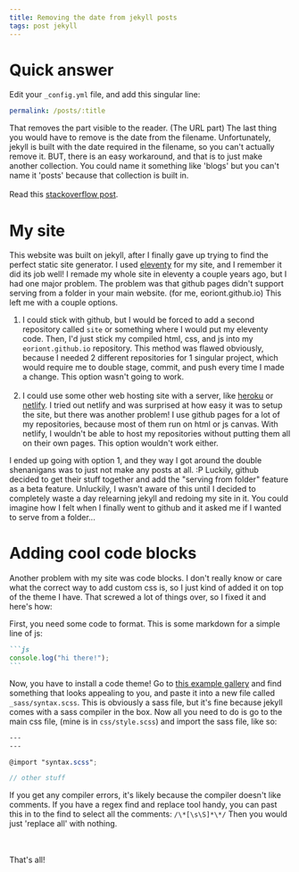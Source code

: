 ```yaml
---
title: Removing the date from jekyll posts
tags: post jekyll
---
```


# Quick answer

Edit your `_config.yml` file, and add this singular line:

```yml
permalink: /posts/:title
```

That removes the part visible to the reader. (The URL part) The last thing you would have to remove is the date from the filename.
Unfortunately, jekyll is built with the date required in the filename, so you can't actually remove it.
BUT, there is an easy workaround, and that is to just make another collection.
You could name it something like 'blogs' but you can't name it 'posts' because that collection is built in.
<br><br>
Read this [stackoverflow post][2].

# My site

This website was built on jekyll, after I finally gave up trying to find the perfect static site generator.
I used [eleventy][1] for my site, and I remember it did its job well! I remade my whole site in eleventy a couple years ago, but I had one major problem.
The problem was that github pages didn't support serving from a folder in your main website. (for me, eoriont.github.io) This left me with a couple options.

1. I could stick with github, but I would be forced to add a second repository called `site` or something where I would put my eleventy code.
   Then, I'd just stick my compiled html, css, and js into my `eoriont.github.io` repository. This method was flawed obviously, because I needed 2 different
   repositories for 1 singular project, which would require me to double stage, commit, and push every time I made a change. This option wasn't going to work.
   <br><br>
2. I could use some other web hosting site with a server, like [heroku][4] or [netlify][3]. I tried out netlify and was surprised at how easy it was to setup the site, but there was another problem! I use github pages for a lot of my repositories, because most of them run on html or js canvas. With netlify,
   I wouldn't be able to host my repositories without putting them all on their own pages. This option wouldn't work either.

I ended up going with option 1, and they way I got around the double shenanigans was to just not make any posts at all. :P
Luckily, github decided to get their stuff together and add the "serving from folder" feature as a beta feature. Unluckily, I wasn't aware of this until I decided to completely waste a day relearning jekyll and redoing my site in it.
You could imagine how I felt when I finally went to github and it asked me if I wanted to serve from a folder...

# Adding cool code blocks

Another problem with my site was code blocks. I don't really know or care what the correct way to add custom css is, so I just kind of added it on top of the theme I have. That screwed a lot of things over, so I fixed it and here's how:

First, you need some code to format. This is some markdown for a simple line of js:

````md
```js
console.log("hi there!");
```
````

Now, you have to install a code theme! Go to [this example gallery][5] and find something that looks appealing to you, and paste it into a new file called `_sass/syntax.scss`. This is obviously a sass file, but it's fine because jekyll comes with a sass compiler in the box. Now all you need to do is go to the main css file, (mine is in `css/style.scss`) and import the sass file, like so:

```scss
---
---

@import "syntax.scss";

// other stuff
```

If you get any compiler errors, it's likely because the compiler doesn't like comments. If you have a regex find and replace tool handy, you can past this in to the find to select all the comments: `/\*[\s\S]*\*/`
Then you would just 'replace all' with nothing.

<br><br>
That's all!

[1]: https://www.11ty.dev/
[2]: https://stackoverflow.com/questions/27099427/jekyll-filename-without-date
[3]: https://www.netlify.com/
[4]: https://heroku.com
[5]: https://jwarby.github.io/jekyll-pygments-themes/languages/ruby.html
